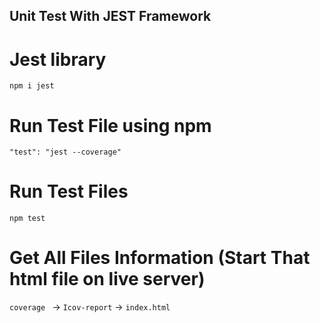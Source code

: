 ## Unit Test With JEST Framework

# Jest library
`npm i jest`

# Run Test File using npm
`"test": "jest --coverage"`

# Run Test Files
`npm test`

# Get All Files Information (Start That html file on live server)
`coverage ` -> `Icov-report` -> `index.html`
